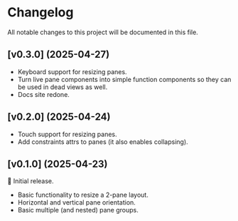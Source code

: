 # Changelog

All notable changes to this project will be documented in this file.


## [v0.3.0] (2025-04-27)

- Keyboard support for resizing panes.
- Turn live pane components into simple function components so they can be used in dead views as well.
- Docs site redone.

## [v0.2.0] (2025-04-24)

- Touch support for resizing panes.
- Add constraints attrs to panes (it also enables collapsing).

## [v0.1.0] (2025-04-23)

🚀 Initial release.

- Basic functionality to resize a 2-pane layout.
- Horizontal and vertical pane orientation.
- Basic multiple (and nested) pane groups.